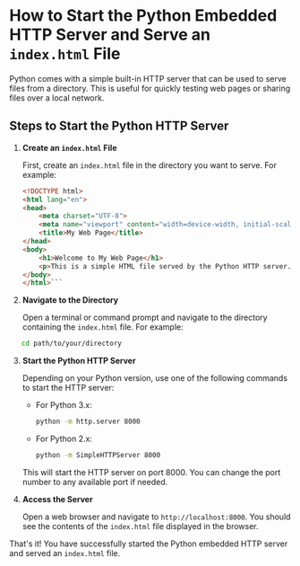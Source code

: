 # How to Start the Python Embedded HTTP Server and Serve an `index.html` File

Python comes with a simple built-in HTTP server that can be used to serve files from a directory. This is useful for quickly testing web pages or sharing files over a local network.

## Steps to Start the Python HTTP Server

1. **Create an `index.html` File**

   First, create an `index.html` file in the directory you want to serve. For example:

   ```html
   <!DOCTYPE html>
   <html lang="en">
   <head>
       <meta charset="UTF-8">
       <meta name="viewport" content="width=device-width, initial-scale=1.0">
       <title>My Web Page</title>
   </head>
   <body>
       <h1>Welcome to My Web Page</h1>
       <p>This is a simple HTML file served by the Python HTTP server.</p>
   </body>
   </html>```


   ```
2. **Navigate to the Directory**

   Open a terminal or command prompt and navigate to the directory containing the `index.html` file. For example:

```sh
   cd path/to/your/directory
```

3. **Start the Python HTTP Server**

   Depending on your Python version, use one of the following commands to start the HTTP server:

   - For Python 3.x:

     ```sh
     python -m http.server 8000
     ```
   - For Python 2.x:

     ```sh
     python -m SimpleHTTPServer 8000
     ```

   This will start the HTTP server on port 8000. You can change the port number to any available port if needed.
5. **Access the Server**

   Open a web browser and navigate to `http://localhost:8000`. You should see the contents of the `index.html` file displayed in the browser.

That's it! You have successfully started the Python embedded HTTP server and served an `index.html` file.
